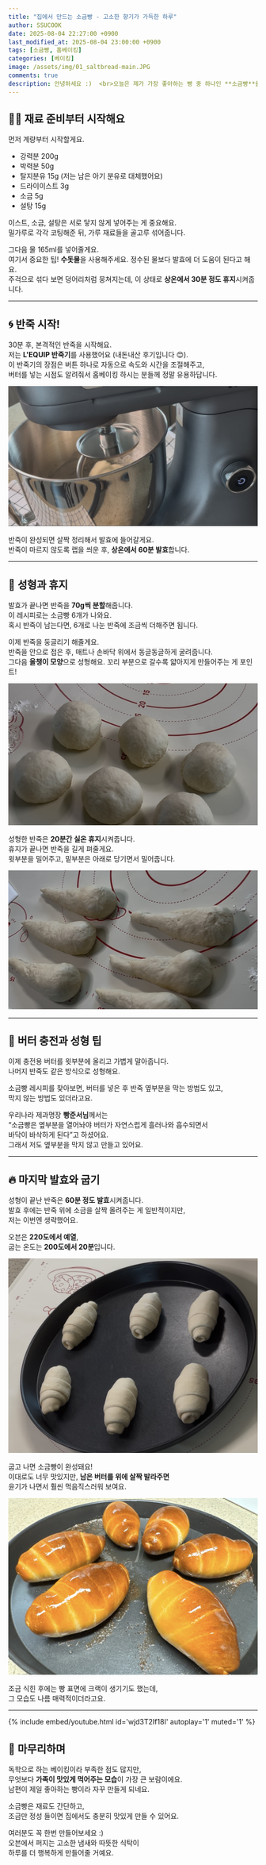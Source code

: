 ```yaml
---
title: "집에서 만드는 소금빵 - 고소한 향기가 가득한 하루"
author: SSUCOOK
date: 2025-08-04 22:27:00 +0900
last_modified_at: 2025-08-04 23:00:00 +0900  
tags: [소금빵, 홈베이킹]
categories: [베이킹]
image: /assets/img/01_saltbread-main.JPG
comments: true
description: 안녕하세요 :)  <br>오늘은 제가 가장 좋아하는 빵 중 하나인 **소금빵**을 집에서 만들어본 이야기를 나눠보려고 해요. <br>남편이 특히 좋아하는 빵이라 자주 굽게 되는데요, 이번에는 듀크님 레시피를 참고해서 만들어봤어요. <br>독학으로 하는 베이킹이라 엉성한 부분도 있지만, 그만큼 애정이 담긴 레시피랍니다.
---
```


## 🧑‍🍳 재료 준비부터 시작해요

먼저 계량부터 시작할게요.  
- 강력분 200g  
- 박력분 50g  
- 탈지분유 15g (저는 남은 아기 분유로 대체했어요)  
- 드라이이스트 3g  
- 소금 5g  
- 설탕 15g  

이스트, 소금, 설탕은 서로 닿지 않게 넣어주는 게 중요해요.  
밀가루로 각각 코팅해준 뒤, 가루 재료들을 골고루 섞어줍니다.

그다음 물 165ml를 넣어줄게요.  
여기서 중요한 팁! **수돗물**을 사용해주세요. 정수된 물보다 발효에 더 도움이 된다고 해요.  
주걱으로 섞다 보면 덩어리처럼 뭉쳐지는데, 이 상태로 **상온에서 30분 정도 휴지**시켜줍니다.

---

## 🌀 반죽 시작!

30분 후, 본격적인 반죽을 시작해요.  
저는 **L'EQUIP 반죽기**를 사용했어요 (내돈내산 후기입니다 😊).  
이 반죽기의 장점은 버튼 하나로 자동으로 속도와 시간을 조절해주고,  
버터를 넣는 시점도 알려줘서 홈베이킹 하시는 분들께 정말 유용하답니다.

![반죽기 사용](/assets/img/01_saltbread-mixer.JPG)

반죽이 완성되면 살짝 정리해서 발효에 들어갈게요.  
반죽이 마르지 않도록 랩을 씌운 후, **상온에서 60분 발효**합니다.

---

## 🍞 성형과 휴지

발효가 끝나면 반죽을 **70g씩 분할**해줍니다.  
이 레시피로는 소금빵 6개가 나와요.  
혹시 반죽이 남는다면, 6개로 나눈 반죽에 조금씩 더해주면 됩니다.

이제 반죽을 둥글리기 해줄게요.  
반죽을 안으로 접은 후, 매트나 손바닥 위에서 동글동글하게 굴려줍니다.  
그다음 **올챙이 모양**으로 성형해요. 꼬리 부분으로 갈수록 얇아지게 만들어주는 게 포인트!

![둥글리기와 성형](/assets/img/01_saltbread-shaping01.JPG)

성형한 반죽은 **20분간 실온 휴지**시켜줍니다.  
휴지가 끝나면 반죽을 길게 펴줄게요.  
윗부분을 밀어주고, 밑부분은 아래로 당기면서 밀어줍니다.

![올챙이모양](/assets/img/01_saltbread-shaping02.JPG)

---

## 🧈 버터 충전과 성형 팁

이제 충전용 버터를 윗부분에 올리고 가볍게 말아줍니다.  
나머지 반죽도 같은 방식으로 성형해요.

소금빵 레시피를 찾아보면, 버터를 넣은 후 반죽 옆부분을 막는 방법도 있고,  
막지 않는 방법도 있더라고요.

우리나라 제과명장 **빵준서님**께서는  
“소금빵은 옆부분을 열어놔야 버터가 자연스럽게 흘러나와 흡수되면서  
바닥이 바삭하게 된다”고 하셨어요.  
그래서 저도 옆부분을 막지 않고 만들고 있어요.

---

## 🔥 마지막 발효와 굽기

성형이 끝난 반죽은 **60분 정도 발효**시켜줍니다.  
발효 후에는 반죽 위에 소금을 살짝 올려주는 게 일반적이지만,  
저는 이번엔 생략했어요.

오븐은 **220도에서 예열**,  
굽는 온도는 **200도에서 20분**입니다.

![굽기 전 모습](/assets/img/01_saltbread-beforebake.JPG)

굽고 나면 소금빵이 완성돼요!  
이대로도 너무 맛있지만, **남은 버터를 위에 살짝 발라주면**  
윤기가 나면서 훨씬 먹음직스러워 보여요.

![구운 소금빵](/assets/img/01_saltbread-baked.JPG)

조금 식힌 후에는 빵 표면에 크랙이 생기기도 했는데,  
그 모습도 나름 매력적이더라고요.

---

{% include embed/youtube.html id='wjd3T2If18I' autoplay='1' muted='1' %}

## 💛 마무리하며

독학으로 하는 베이킹이라 부족한 점도 많지만,  
무엇보다 **가족이 맛있게 먹어주는 모습**이 가장 큰 보람이에요.  
남편이 제일 좋아하는 빵이라 자꾸 만들게 되네요.

소금빵은 재료도 간단하고,  
조금만 정성 들이면 집에서도 충분히 맛있게 만들 수 있어요.

여러분도 꼭 한번 만들어보세요 :)  
오븐에서 퍼지는 고소한 냄새와 따뜻한 식탁이  
하루를 더 행복하게 만들어줄 거예요.
